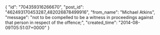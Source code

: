  {
   "id": "704359316266670",
   "post_id": "462493170453287_482026878499916",
   "from_name": "Michael Atkins",
   "message": "not to be compelled to be a witness in proceedings against that person in respect of the offence;",
   "created_time": "2014-08-09T05:51:07+0000"
 }
